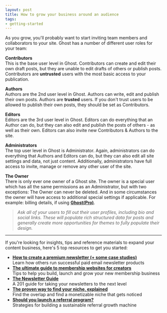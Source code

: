 ```yaml
---
layout: post
title: How to grow your business around an audience
tags:
- getting-started
---
```


As you grow, you'll probably want to start inviting team members and collaborators to your site. Ghost has a number of different user roles for your team:

**Contributors**  
This is the base user level in Ghost. Contributors can create and edit their own draft posts, but they are unable to edit drafts of others or publish posts. Contributors are **untrusted** users with the most basic access to your publication.

**Authors**  
Authors are the 2nd user level in Ghost. Authors can write, edit and publish their own posts. Authors are **trusted** users. If you don't trust users to be allowed to publish their own posts, they should be set as Contributors.

**Editors**  
Editors are the 3rd user level in Ghost. Editors can do everything that an Author can do, but they can also edit and publish the posts of others - as well as their own. Editors can also invite new Contributors & Authors to the site.

**Administrators**  
The top user level in Ghost is Administrator. Again, administrators can do everything that Authors and Editors can do, but they can also edit all site settings and data, not just content. Additionally, administrators have full access to invite, manage or remove any other user of the site.  
  
**The Owner**  
There is only ever one owner of a Ghost site. The owner is a special user which has all the same permissions as an Administrator, but with two exceptions: The Owner can never be deleted. And in some circumstances the owner will have access to additional special settings if applicable. For example: billing details, if using [**Ghost(Pro)**](https://ghost.org/pricing/).

> _Ask all of your users to fill out their user profiles, including bio and social links. These will populate rich structured data for posts and generally create more opportunities for themes to fully populate their design._

* * *

If you're looking for insights, tips and reference materials to expand your content business, here's 5 top resources to get you started:

- [**How to create a premium newsletter (+ some case studies)**](https://ghost.org/blog/how-to-create-a-newsletter/)    
Learn how others run successful paid email newsletter products
- **[The ultimate guide to membership websites for creators](https://ghost.org/blog/membership-sites/)**  
Tips to help you build, launch and grow your new membership business
- **[The Newsletter Guide](https://newsletterguide.org/)**  
A 201 guide for taking your newsletters to the next level
- [**The proven way to find your niche, explained**](https://ghost.org/blog/find-your-niche-creator-economy/)  
Find the overlap and find a monetizable niche that gets noticed
- **[Should you launch a referral program?](https://ghost.org/blog/newsletter-referral-programs/)**  
Strategies for building a sustainable referral growth machine
